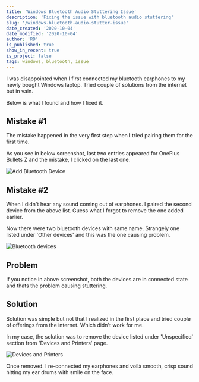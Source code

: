 ```yaml
---
title: 'Windows Bluetooth Audio Stuttering Issue'
description: 'Fixing the issue with bluetooth audio stuttering'
slug: '/windows-bluetooth-audio-stutter-issue'
date_created: '2020-10-04'
date_modified: '2020-10-04'
author: 'RD'
is_published: true
show_in_recent: true
is_project: false
tags: windows, bluetooth, issue
---
```


I was disappointed when I first connected my bluetooth earphones to my newly bought Windows laptop. Tried couple of solutions from the internet but in vain.  

Below is what I found and how I fixed it.  

## Mistake #1
The mistake happened in the very first step when I tried pairing them for the first time.  

As you see in below screenshot, last two entries appeared for OnePlus Bullets Z and the mistake, I clicked on the last one.  

![Add Bluetooth Device](/images/add-bluetooth-device.png)

## Mistake #2
When I didn't hear any sound coming out of earphones. I paired the second device from the above list. Guess what I forgot to remove the one added earlier.  

Now there were two bluetooth devices with same name. Strangely one listed under 'Other devices' and this was the one causing problem.  

![Bluetooth devices](/images/bluetooth-devices.png)

## Problem
If you notice in above screenshot, both the devices are in connected state and thats the problem causing stuttering.

## Solution

Solution was simple but not that I realized in the first place and tried couple of offerings from the internet. Which didn't work for me.

In my case, the solution was to remove the device listed under 'Unspecified' section from 'Devices and Printers' page.  

![Devices and Printers](/images/devices-and-printers.png)


Once removed. I re-connected my earphones and voilà smooth, crisp sound hitting my ear drums with smile on the face.  

